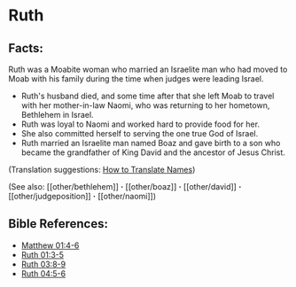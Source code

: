 # Ruth #

## Facts: ##

Ruth was a Moabite woman who married an Israelite man who had moved to Moab with his family during the time when judges were leading Israel.

* Ruth's husband died, and some time after that she left Moab to travel with her mother-in-law Naomi, who was returning to her hometown, Bethlehem in Israel.
* Ruth was loyal to Naomi and worked hard to provide food for her.
* She also committed herself to serving the one true God of Israel.
* Ruth married an Israelite man named Boaz and gave birth to a son who became the grandfather of King David and the ancestor of Jesus Christ.

(Translation suggestions: [How to Translate Names](en/ta-vol1/translate/man/translate-names))

(See also: [[other/bethlehem]] **·** [[other/boaz]] **·** [[other/david]] **·** [[other/judgeposition]] **·** [[other/naomi]])

## Bible References: ##

* [Matthew 01:4-6](en/tn/mat/help/01/04)
* [Ruth 01:3-5](en/tn/rut/help/01/03)
* [Ruth 03:8-9](en/tn/rut/help/03/08)
* [Ruth 04:5-6](en/tn/rut/help/04/05)